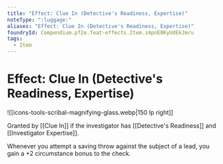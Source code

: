 ```yaml
---
title: "Effect: Clue In (Detective's Readiness, Expertise)"
noteType: ":luggage:"
aliases: "Effect: Clue In (Detective's Readiness, Expertise)"
foundryId: Compendium.pf2e.feat-effects.Item.z4pnE8KyUdEkJmru
tags:
  - Item
---
```


# Effect: Clue In (Detective's Readiness, Expertise)
![[icons-tools-scribal-magnifying-glass.webp|150 lp right]]

Granted by [[Clue In]] if the investigator has [[Detective's Readiness]] and [[Investigator Expertise]].

Whenever you attempt a saving throw against the subject of a lead, you gain a +2 circumstance bonus to the check.
